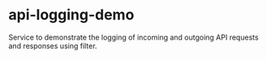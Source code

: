 # api-logging-demo
Service to demonstrate the logging of incoming and outgoing API requests and responses using filter.
